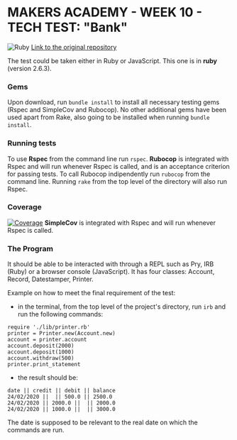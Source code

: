 # MAKERS ACADEMY - WEEK 10 - TECH TEST: "Bank"
![Ruby](https://github.com/Marcellofabbri/Bank-Tech-Test/workflows/Ruby/badge.svg)
[Link to the original repository](https://github.com/makersacademy/course/blob/master/individual_challenges/bank_tech_test.md)

The test could be taken either in Ruby or JavaScript. This one is in __ruby__ (version 2.6.3).

### Gems
Upon download, run `bundle install` to install all necessary testing gems (Rspec and SimpleCov and Rubocop). No other additional gems have been used apart from Rake, also going to be installed when running `bundle install`.

### Running tests
To use __Rspec__ from the command line run `rspec`.
__Rubocop__ is integrated with Rspec and will run whenever Rspec is called, and is an acceptance criterion for passing tests.
To call Rubocop indipendently run `rubocop` from the command line.
Running `rake` from the top level of the directory will also run Rspec.

### Coverage
[![Coverage](https://USERNAME.github.io/REPO/badge.svg)](https://github.com/USERNAME/REPO)
__SimpleCov__ is integrated with Rspec and will run whenever Rspec is called.

### The Program
It should be able to be interacted with through a REPL such as Pry, IRB (Ruby) or a browser console (JavaScript).
It has four classes: Account, Record, Datestamper, Printer.

Example on how to meet the final requirement of the test:
- in the terminal, from the top level of the project's directory, run `irb` and run the following commands:
```
require './lib/printer.rb'
printer = Printer.new(Account.new)
account = printer.account
account.deposit(2000)
account.deposit(1000)
account.withdraw(500)
printer.print_statement
```
- the result should be:
```
date || credit || debit || balance
24/02/2020 ||  || 500.0 || 2500.0
24/02/2020 || 2000.0 ||  || 2000.0
24/02/2020 || 1000.0 ||  || 3000.0
```
The date is supposed to be relevant to the real date on which the commands are run.